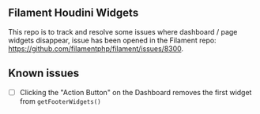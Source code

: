 ## Filament Houdini Widgets

This repo is to track and resolve some issues where dashboard / page widgets disappear, issue has been opened in the Filament repo: https://github.com/filamentphp/filament/issues/8300.

## Known issues

- [ ] Clicking the "Action Button" on the Dashboard removes the first widget from `getFooterWidgets()`
